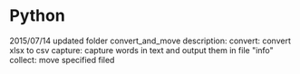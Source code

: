 # Python
2015/07/14 updated folder convert_and_move
description:
convert: convert xlsx to csv
capture: capture words in text and output them in file "info"
collect: move specified filed 
